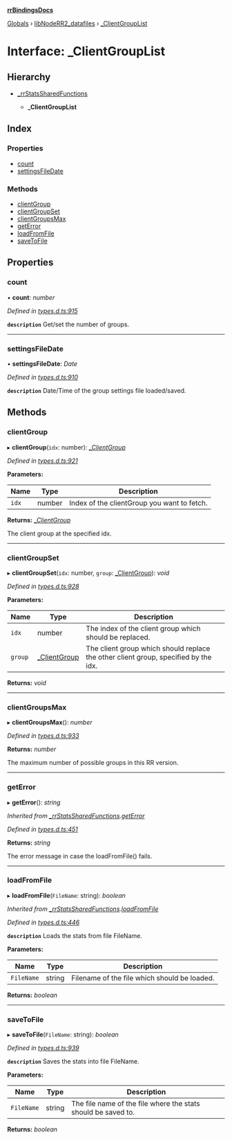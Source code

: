 **[rrBindingsDocs](../README.md)**

[Globals](../README.md) › [libNodeRR2_datafiles](../modules/libnoderr2_datafiles.md) › [_ClientGroupList](libnoderr2_datafiles._clientgrouplist.md)

# Interface: _ClientGroupList

## Hierarchy

* [_rrStatsSharedFunctions](libnoderr2_datafiles._rrstatssharedfunctions.md)

  * **_ClientGroupList**

## Index

### Properties

* [count](libnoderr2_datafiles._clientgrouplist.md#count)
* [settingsFileDate](libnoderr2_datafiles._clientgrouplist.md#settingsfiledate)

### Methods

* [clientGroup](libnoderr2_datafiles._clientgrouplist.md#clientgroup)
* [clientGroupSet](libnoderr2_datafiles._clientgrouplist.md#clientgroupset)
* [clientGroupsMax](libnoderr2_datafiles._clientgrouplist.md#clientgroupsmax)
* [getError](libnoderr2_datafiles._clientgrouplist.md#geterror)
* [loadFromFile](libnoderr2_datafiles._clientgrouplist.md#loadfromfile)
* [saveToFile](libnoderr2_datafiles._clientgrouplist.md#savetofile)

## Properties

###  count

• **count**: *number*

*Defined in [types.d.ts:915](https://github.com/Novalis15/RoyalRender-OpenExtensions/blob/5ba4523/rrNodeJS_rrBindings/nodeJS/win64/v6/types.d.ts#L915)*

**`description`** Get/set the number of groups.

___

###  settingsFileDate

• **settingsFileDate**: *Date*

*Defined in [types.d.ts:910](https://github.com/Novalis15/RoyalRender-OpenExtensions/blob/5ba4523/rrNodeJS_rrBindings/nodeJS/win64/v6/types.d.ts#L910)*

**`description`** Date/Time of the group settings file loaded/saved.

## Methods

###  clientGroup

▸ **clientGroup**(`idx`: number): *[_ClientGroup](libnoderr2_datafiles._clientgroup.md)*

*Defined in [types.d.ts:921](https://github.com/Novalis15/RoyalRender-OpenExtensions/blob/5ba4523/rrNodeJS_rrBindings/nodeJS/win64/v6/types.d.ts#L921)*

**Parameters:**

Name | Type | Description |
------ | ------ | ------ |
`idx` | number | Index of the clientGroup you want to fetch. |

**Returns:** *[_ClientGroup](libnoderr2_datafiles._clientgroup.md)*

The client group at the specified idx.

___

###  clientGroupSet

▸ **clientGroupSet**(`idx`: number, `group`: [_ClientGroup](libnoderr2_datafiles._clientgroup.md)): *void*

*Defined in [types.d.ts:928](https://github.com/Novalis15/RoyalRender-OpenExtensions/blob/5ba4523/rrNodeJS_rrBindings/nodeJS/win64/v6/types.d.ts#L928)*

**Parameters:**

Name | Type | Description |
------ | ------ | ------ |
`idx` | number | The index of the client group which should be replaced. |
`group` | [_ClientGroup](libnoderr2_datafiles._clientgroup.md) | The client group which should replace the other client group, specified by the idx.  |

**Returns:** *void*

___

###  clientGroupsMax

▸ **clientGroupsMax**(): *number*

*Defined in [types.d.ts:933](https://github.com/Novalis15/RoyalRender-OpenExtensions/blob/5ba4523/rrNodeJS_rrBindings/nodeJS/win64/v6/types.d.ts#L933)*

**Returns:** *number*

The maximum number of possible groups in this RR version.

___

###  getError

▸ **getError**(): *string*

*Inherited from [_rrStatsSharedFunctions](libnoderr2_datafiles._rrstatssharedfunctions.md).[getError](libnoderr2_datafiles._rrstatssharedfunctions.md#geterror)*

*Defined in [types.d.ts:451](https://github.com/Novalis15/RoyalRender-OpenExtensions/blob/5ba4523/rrNodeJS_rrBindings/nodeJS/win64/v6/types.d.ts#L451)*

**Returns:** *string*

The error message in case the loadFromFile() fails.

___

###  loadFromFile

▸ **loadFromFile**(`FileName`: string): *boolean*

*Inherited from [_rrStatsSharedFunctions](libnoderr2_datafiles._rrstatssharedfunctions.md).[loadFromFile](libnoderr2_datafiles._rrstatssharedfunctions.md#loadfromfile)*

*Defined in [types.d.ts:446](https://github.com/Novalis15/RoyalRender-OpenExtensions/blob/5ba4523/rrNodeJS_rrBindings/nodeJS/win64/v6/types.d.ts#L446)*

**`description`** Loads the stats from file FileName.

**Parameters:**

Name | Type | Description |
------ | ------ | ------ |
`FileName` | string | Filename of the file which should be loaded.  |

**Returns:** *boolean*

___

###  saveToFile

▸ **saveToFile**(`FileName`: string): *boolean*

*Defined in [types.d.ts:939](https://github.com/Novalis15/RoyalRender-OpenExtensions/blob/5ba4523/rrNodeJS_rrBindings/nodeJS/win64/v6/types.d.ts#L939)*

**`description`** Saves the stats into file FileName.

**Parameters:**

Name | Type | Description |
------ | ------ | ------ |
`FileName` | string | The file name of the file where the stats should be saved to.  |

**Returns:** *boolean*